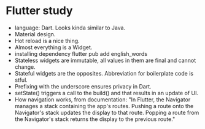 # Flutter study
- language: Dart. Looks kinda similar to Java.
- Material design.
- Hot reload is a nice thing.
- Almost everything is a Widget.
- installing dependency flutter pub add english_words
- Stateless widgets are immutable, all values in them are final and cannot change.
- Stateful widgets are the opposites. Abbreviation for boilerplate code is stful.
- Prefixing with the underscore ensures privacy in Dart.
- setState() triggers a call to the build() and that results in an update of UI.
- How navigation works, from documentation: "In Flutter, the Navigator manages a stack containing the app's routes. Pushing a route onto the Navigator's stack updates the display to that route. Popping a route from the Navigator's stack returns the display to the previous route."
